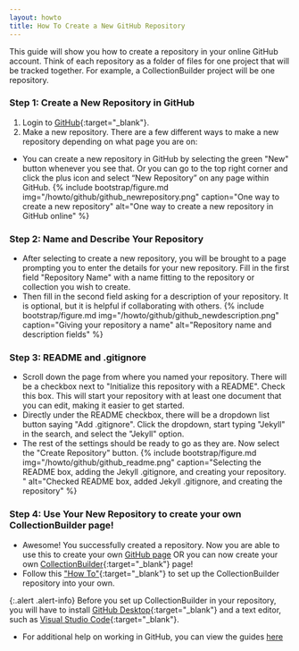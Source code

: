 ```yaml
---
layout: howto
title: How To Create a New GitHub Repository
---
```


This guide will show you how to create a repository in your online GitHub account.
Think of each repository as a folder of files for one project that will be tracked together. 
For example, a CollectionBuilder project will be one repository.

### Step 1: Create a New Repository in GitHub

1. Login to [GitHub](https://github.com/){:target="_blank"}.
2. Make a new repository. There are a few different ways to make a new repository depending on what page you are on:

- You can create a new repository in GitHub by selecting the green "New" button whenever you see that. Or you can go to the top right corner and click the plus icon and select “New Repository” on any page within GitHub.
{% include bootstrap/figure.md img="/howto/github/github_newrepository.png" caption="One way to create a new repository" alt="One way to create a new repository in GitHub online" %}

### Step 2: Name and Describe Your Repository

- After selecting to create a new repository, you will be brought to a page prompting you to enter the details for your new repository. Fill in the first field "Repository Name" with a name fitting to the repository or collection you wish to create.
- Then fill in the second field asking for a description of your repository. It is optional, but it is helpful if collaborating with others.
{% include bootstrap/figure.md img="/howto/github/github_newdescription.png" caption="Giving your repository a name" alt="Repository name and description fields" %}

### Step 3: README and .gitignore

- Scroll down the page from where you named your repository. There will be a checkbox next to "Initialize this repository with a README". Check this box. This will start your repository with at least one document that you can edit, making it easier to get started.
- Directly under the README checkbox, there will be a dropdown list button saying "Add .gitignore". Click the dropdown, start typing "Jekyll" in the search, and select the "Jekyll" option.
- The rest of the settings should be ready to go as they are. Now select the "Create Repository" button.
{% include bootstrap/figure.md img="/howto/github/github_readme.png" caption="Selecting the README box, adding the Jekyll .gitignore, and creating your repository. " alt="Checked README box, added Jekyll .gitignore, and creating the repository" %}

### Step 4: Use Your New Repository to create your own CollectionBuilder page!

- Awesome! You successfully created a repository. Now you are able to use this to create your own [GitHub page](https://guides.github.com/features/pages/) OR you can now create your own [CollectionBuilder](https://collectionbuilder.github.io/){:target="_blank"} page!
- Follow this ["How To"](githubdesktoprepo.html){:target="_blank"} to set up the CollectionBuilder repository into your own.

{:.alert .alert-info}
Before you set up CollectionBuilder in your repository, you will have to install [GitHub Desktop](githubdesktop.html){:target="_blank"} and a text editor, such as [Visual Studio Code](visualstudiocode.html){:target="_blank"}.

- For additional help on working in GitHub, you can view the guides [here](https://guides.github.com/)
